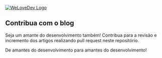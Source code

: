 [![WeLoveDev Logo](http://www.welovedev.com.br/public/img/we-love-dev-logo.svg)](http://www.welovedev.com.br/)

## Contribua com o blog

Seja um amante do desenvolvimento também! Contribua para a revisão e incremento dos artigos realizando pull request neste repositório.

De amantes do desenvolvimento para amantes do desenvolvimento!
